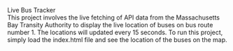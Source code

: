 Live Bus Tracker<br>
This project involves the live fetching of API data from the Massachusetts Bay Transity Authority to display the live location of buses on bus route number 1. The locations will updated every 15 seconds. To run this project, simply load the index.html file and see the location of the buses on the map. 

